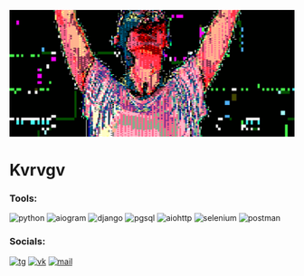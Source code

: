 
![GIF](assets/N-LITE.gif)

# Kvrvgv

### Tools:
![python](https://img.shields.io/badge/-python-090909?style=for-the-badge&logo=python)
![aiogram](https://img.shields.io/badge/-aiogram-090909?style=for-the-badge&logo=telegram)
![django](https://img.shields.io/badge/-django-090909?style=for-the-badge&logo=django)
![pgsql](https://img.shields.io/badge/-pgsql-090909?style=for-the-badge&logo=postgresql)
![aiohttp](https://img.shields.io/badge/-aiohttp-090909?style=for-the-badge&logoColor=27A0D9&logo=aiohttp)
![selenium](https://img.shields.io/badge/-selenium-090909?style=for-the-badge&logo=selenium)
![postman](https://img.shields.io/badge/-postman-090909?style=for-the-badge&logo=postman)

### Socials:
[![tg](https://img.shields.io/badge/-TG-090909?style=flat-square&logo=telegram)](https://t.me/kvrvgv)
[![vk](https://img.shields.io/badge/-VK-090909?style=flat-square&logo=Vk&logoColor=27A0D9)](https://vk.com/kvrvgv)
[![mail](https://img.shields.io/badge/-MAIL-090909?style=flat-square&logo=gmail)](mailto:kvrvgv@yandex.ru)
